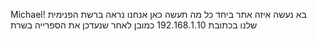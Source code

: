 Michael!
בא נעשה איזה אתר ביחד
כל מה תעשה כאן אנחנו נראה ברשת הפנימית שלנו בכתובת 192.168.1.10
כמובן לאחר שנעדכן את הספרייה בשרת
